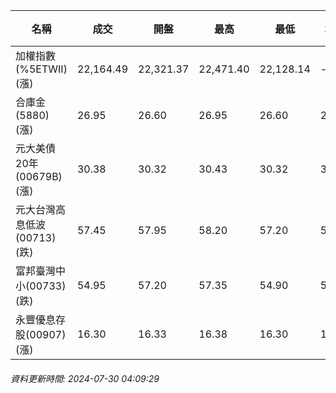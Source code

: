 | 名稱 | 成交 | 開盤 | 最高 | 最低 | 均價 | 成交金額(億) | 昨收 | 漲跌幅 | 漲跌 | 總量 | 昨量 | 振幅 |
| -------- | -------- | -------- | -------- |-------- | -------- | -------- |-------- |-------- |-------- | -------- | -------- |-------- |
|加權指數(%5ETWII) (漲)|22,164.49|22,321.37|22,471.40|22,128.14|-|3,992.50|22,119.21|0.20%|45.28|8,748,303|0|1.55%|
|合庫金(5880) (漲)|26.95|26.60|26.95|26.60|26.84|3.89|26.55|1.51%|0.40|14,507|10,305|1.32%|
|元大美債20年(00679B) (漲)|30.38|30.32|30.43|30.32|30.38|14.53|30.12|0.86%|0.26|47,818|66,693|0.37%|
|元大台灣高息低波(00713) (跌)|57.45|57.95|58.20|57.20|57.51|5.73|57.60|0.26%|0.15|9,956|17,346|1.74%|
|富邦臺灣中小(00733) (跌)|54.95|57.20|57.35|54.90|55.62|1.72|56.40|2.57%|1.45|3,091|2,988|4.34%|
|永豐優息存股(00907) (漲)|16.30|16.33|16.38|16.30|16.33|0.248|16.23|0.43%|0.07|1,519|1,615|0.49%|
###### 資料更新時間: 2024-07-30 04:09:29
